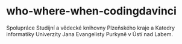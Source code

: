 # who-where-when-codingdavinci

Spolupráce Studijní a vědecké knihovny Plzeňského kraje a Katedry informatiky Univerzity Jana Evangelisty Purkyně v Ústí nad Labem.
